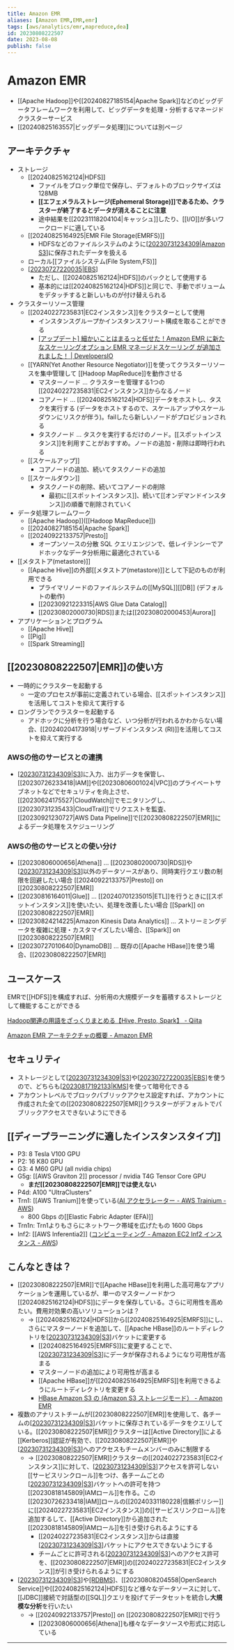 ```yaml
---
title: Amazon EMR
aliases: [Amazon EMR,EMR,emr]
tags: [aws/analytics/emr,mapreduce,dea]
id: 20230808222507
date: 2023-08-08
publish: false
---
```


# Amazon EMR

- [[Apache Hadoop]]や[[20240827185154|Apache Spark]]などのビッグデータフレームワークを利用して、ビッグデータを処理・分析するマネージドクラスターサービス
- [[20240825163557|ビッグデータ処理]]については別ページ

## アーキテクチャ

- ストレージ
    - [[20240825162124|HDFS]]
        - ファイルをブロック単位で保存し、デフォルトのブロックサイズは128MB
        - **[[エフェメラルストレージ(Ephemeral Storage)]]であるため、クラスターが終了するとデータが消えることに注意**
        - 途中結果を[[20231118204104|キャッシュ]]したり、[[I/O]]が多いワークロードに適している
    - [[20240825164925|EMR File Storage(EMRFS)]]
        - HDFSなどのファイルシステムのように[[20230731234309|Amazon S3]]に保存されたデータを扱える
    - ローカル[[ファイルシステム(File System,FS)]]
    - [[20230727220035|EBS]]
        - ただし、[[20240825162124|HDFS]]のバックとして使用する
        - 基本的には[[20240825162124|HDFS]]と同じで、手動でボリュームをデタッチすると新しいものが付け替えられる
- クラスターリソース管理
    - [[20240227235831|EC2インスタンス]]をクラスターとして使用
        - インスタンスグループかインスタンスフリート構成を取ることができる
        - [[アップデート] 細かいことはまるっと任せた！Amazon EMR に新たなスケーリングオプション EMR マネージドスケーリング が追加されました！ | DevelopersIO](https://dev.classmethod.jp/articles/amazon-emr-now-supports-managed-scaling/#toc-5)
    - [[YARN(Yet Another Resource Negotiator)]]を使ってクラスターリソースを集中管理して [[Hadoop MapReduce]]を動作させる
        - マスターノード ... クラスターを管理する1つの[[20240227235831|EC2インスタンス]]からなるノード
        - コアノード ... [[20240825162124|HDFS]]データをホストし、タスクを実行する (データをホストするので、スケールアップやスケールダウンにリスクが伴う)。failしたら新しいノードがプロビジョンされる
        - タスクノード ... タスクを実行するだけのノード。[[スポットインスタンス]]を利用すことがおすすめ。ノードの追加・削除は即時行われる
    - [[スケールアップ]]
        - コアノードの追加、続いてタスクノードの追加
    - [[スケールダウン]]
        - タスクノードの削除、続いてコアノードの削除
            - 最初に[[スポットインスタンス]]、続いて[[オンデマンドインスタンス]]の順番で削除されていく
- データ処理フレームワーク
    - [[Apache Hadoop]]([[Hadoop MapReduce]])
    - [[20240827185154|Apache Spark]]
    - [[20240922133757|Presto]]
        - オープンソースの分散 SQL クエリエンジンで、低レイテンシーでアドホックなデータ分析用に最適化されている
- [[メタストア(metastore)]]
    - [[Apache Hive]]の外部[[メタストア(metastore)]]として下記のものが利用できる
        - プライマリノードのファイルシステムの[[MySQL]][[DB]] (デフォルトの動作)
        - [[20230921223315|AWS Glue Data Catalog]]
        - [[20230802000730|RDS]]または[[20230802000453|Aurora]]
- アプリケーションとプログラム
    - [[Apache Hive]]
    - [[Pig]]
    - [[Spark Streaming]]

## [[20230808222507|EMR]]の使い方

- 一時的にクラスターを起動する
    - 一定のプロセスが事前に定義されている場合、[[スポットインスタンス]]を活用してコストを抑えて実行する
- ロングランでクラスターを起動する
    - アドホックに分析を行う場合など、いつ分析が行われるかわからない場合、[[20240204173918|リザーブドインスタンス (RI)]]を活用してコストを抑えて実行する

### AWSの他のサービスとの連携

- [[20230731234309|S3]]に入力、出力データを保管し、[[20230726233418|IAM]]や[[20230806001024|VPC]]のプライベートサブネットなどでセキュリティを向上させ、[[20230624175527|CloudWatch]]でモニタリングし、[[20230731235433|CloudTrail]]でリクエストを監査、[[20230921230727|AWS Data Pipeline]]で[[20230808222507|EMR]]によるデータ処理をスケジューリング

### AWSの他のサービスとの使い分け

- [[20230806000656|Athena]] ... [[20230802000730|RDS]]や[[20230731234309|S3]]以外のデータソースがあり、同時実行クエリ数の制限を回避したい場合 [[20240922133757|Presto]] on [[20230808222507|EMR]]
- [[20230816164011|Glue]] ... [[20240701235015|ETL]]を行うときに[[スポットインスタンス]]を使いたい、処理を改善したい場合 [[Spark]] on [[20230808222507|EMR]]
- [[20230824214225|Amazon Kinesis Data Analytics]] ... ストリーミングデータを複雑に処理・カスタマイズしたい場合、[[Spark]] on [[20230808222507|EMR]]
- [[20230727010640|DynamoDB]] ... 既存の[[Apache HBase]]を使う場合、[[20230808222507|EMR]]

## ユースケース

EMRで[[HDFS]]を構成すれば、分析用の大規模データを蓄積するストレージとして機能することができる

[Hadoop関連の用語をざっくりまとめる【Hive, Presto, Spark】 - Qiita](https://qiita.com/tetsuro731/items/64abce51021c904bb7ab)

[Amazon EMR アーキテクチャの概要 - Amazon EMR](https://docs.aws.amazon.com/ja_jp/emr/latest/ManagementGuide/emr-overview-arch.html#emr-arch-storage)

## セキュリティ

- ストレージとして[[20230731234309|S3]]や[[20230727220035|EBS]]を使うので、どちらも[[20230817192133|KMS]]を使って暗号化できる
- アカウントレベルでブロックパブリックアクセス設定すれば、アカウントに作成された全ての[[20230808222507|EMR]]クラスターがデフォルトでパブリックアクセスできないようにできる

## [[ディープラーニングに適したインスタンスタイプ]]

- P3: 8 Tesla V100 GPU
- P2: 16 K80 GPU
- G3: 4 M60 GPU (all nvidia chips)
- G5g: [[AWS Graviton 2]] processor / nvidia T4G Tensor Core GPU
    - **まだ[[20230808222507|EMR]]では使えない**
- P4d: A100 "UltraClusters"
- Trn1: [[AWS Tranium]]を使っている([AI アクセラレーター - AWS Trainium - AWS](https://aws.amazon.com/jp/machine-learning/trainium/))
    - 800 Gbps の[[Elastic Fabric Adapter (EFA)]]
- Trn1n: Trn1よりもさらにネットワーク帯域を広げたもの 1600 Gbps
- Inf2: [[AWS Inferentia2]] ([コンピューティング - Amazon EC2 Inf2 インスタンス - AWS](https://aws.amazon.com/jp/ec2/instance-types/inf2/))

## こんなときは？

- [[20230808222507|EMR]]で[[Apache HBase]]を利用した高可用なアプリケーションを運用しているが、単一のマスターノードかつ[[20240825162124|HDFS]]にデータを保存している。さらに可用性を高めたい。費用対効果の高いソリューションは？
    - -> [[20240825162124|HDFS]]から[[20240825164925|EMRFS]]にし、さらにマスターノードを追加して、[[Apache HBase]]のルートディレクトリを[[20230731234309|S3]]バケットに変更する
        - [[20240825164925|EMRFS]]に変更することで、[[20230731234309|S3]]にデータが保存されるようになり可用性が高まる
        - マスターノードの追加により可用性が高まる
        - [[Apache HBase]]が[[20240825164925|EMRFS]]を利用できるようにルートディレクトリを変更する
        - [HBase Amazon S3 の (Amazon S3 ストレージモード） - Amazon EMR](https://docs.aws.amazon.com/ja_jp/emr/latest/ReleaseGuide/emr-hbase-s3.html)
- 複数のアナリストチームが[[20230808222507|EMR]]を使用して、各チームの[[20230731234309|S3]]バケットに保存されているデータをクエリしている。[[20230808222507|EMR]]クラスターは[[Active Directory]]による[[Kerberos]]認証が有効で、[[20230808222507|EMR]]や[[20230731234309|S3]]へのアクセスもチームメンバーのみに制限する
    - -> [[20230808222507|EMR]]クラスターの[[20240227235831|EC2インスタンス]]に対して、[[20230731234309|S3]]アクセスを許可しない[[サービスリンクロール]]をつけ、各チームごとの[[20230731234309|S3]]バケットへの許可を持つ[[20230818145809|IAMロール]]を作る。この[[20230726233418|IAM]]ロールの[[20240331180228|信頼ポリシー]]に[[20240227235831|EC2インスタンス]]の[[サービスリンクロール]]を追加するして、[[Active Directory]]から追加された[[20230818145809|IAMロール]]を引き受けられるようにする
        - [[20240227235831|EC2インスタンス]]からは直接[[20230731234309|S3]]バケットにアクセスできないようにする
        - チームごとに許可される[[20230731234309|S3]]へのアクセス許可を、[[20230808222507|EMR]]の[[20240227235831|EC2インスタンス]]が引き受けられるようにする
- [[20230731234309|S3]]や[[RDBMS]]([[20230802000453|Aurora]]とか)、[[20230808204558|OpenSearch Service]]や[[20240825162124|HDFS]]など様々なデータソースに対して、[[JDBC]]接続で対話型の[[SQL]]クエリを投げてデータセットを統合し**大規模な分析**を行いたい
    - -> [[20240922133757|Presto]] on [[20230808222507|EMR]]で行う
        - [[20230806000656|Athena]]も様々なデータソースや形式に対応している

---

[20230731234309|Amazon S3]: 20230731234309 "Amazon Simple Storage Service (Amazon S3)"

[20230731234309|S3]: 20230731234309 "Amazon Simple Storage Service (Amazon S3)"
[20230727220035|EBS]: 20230727220035 "Amazon Elastic Block Storage(EBS)"
[20230817192133|KMS]: 20230817192133 "AWS Key Management Service (AWS KMS)"
